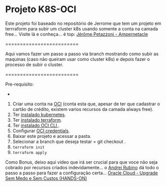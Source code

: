 
# Projeto K8S-OCI

Este projeto foi baseado no repositório de Jerrome que tem um projeto em terrraform para subir um cluster k8s usando somente a conta na camada free... Visite lá e conheça... é top: [Jérôme Petazzoni - Ampernetacle](https://github.com/jpetazzo/ampernetacle)

=========================

Aqui vamos fazer um passo a passo via branch mostrando como subir as maquinas (caso não queiram usar como cluster k8s) e depois fazer o processo de subir o cluster.

=========================

Pre-requisito:

- 
1. Criar uma conta na [OCI](https://www.oracle.com/cloud/sign-in.html) (conta esta que, apesar de ter que cadastrar o cartão de crédito, existem varios recursos da camada always free).
2. Ter [instalado kubernetes](https://kubernetes.io/docs/setup/production-environment/tools/kubeadm/install-kubeadm/#installing-kubeadm-kubelet-and-kubectl).
3. Ter [instalado terraform](https://learn.hashicorp.com/tutorials/terraform/install-cli?in=terraform/oci-get-started).
4. Ter [instalado OCI CLI ](https://docs.oracle.com/en-us/iaas/Content/API/SDKDocs/cliinstall.htm).
5. Configurar [OCI credentials](https://learn.hashicorp.com/tutorials/terraform/oci-build?in=terraform/oci-get-started).
6. Baixar este projeto e acessar a pasta.
7. Selecionar a branch que deseja testar = git checkout <branch>.
8. `terraform init`
9. `terraform apply`

Como Bonus, deixo aqui video que irá ser crucial para que voce não seja cobrado por recursos criados indevidamente... o [Andrei Rubino](https://www.youtube.com/@AndreiRubino) dá todo o passo a passo para fazer a configuração certa...
[Oracle Cloud - Upgrade Sem Medo e Sem Custos (HANDS-ON)](https://www.youtube.com/watch?v=U_slvZjrez0)